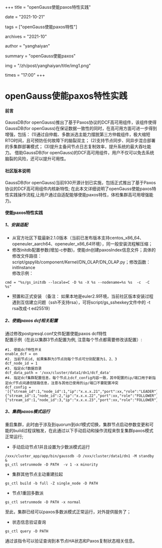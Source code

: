 +++
title = "openGauss使能paxos特性实践"

date = "2021-10-21"

tags = ["openGauss使能paxos特性"]

archives = "2021-10"

author = "yanghaiyan"

summary = "openGauss使能paxos"

img = "/zh/post/yanghaiyan/title/img1.png"

times = "17:00"
+++

# openGauss使能paxos特性实践

#### 前言
GaussDB(for openGauss)推出了基于Paxos协议的DCF高可用组件，该组件使得GaussDB(for openGauss)在保证数据一致性的同时，在高可用方面可进一步得到增强，包括：
(1)通过自仲裁、多数派选主能力摆脱第三方仲裁组件，极大缩短RTO时间，且可预防任何故障下的脑裂双主；
(2)支持节点同步、同异步混合部署的多集群部署模式；
(3)提升主备间节点日志复制效率，提升系统的最大吞吐能力。
借助GaussDB(for openGauss)的DCF高可用组件，用户不仅可以免去系统脑裂的风险，还可以提升可用性。
#### 社区版本说明
GaussDB(for openGauss)当前930开源计划已实施，包括正式推出了基于Paxos协议的DCF高可用组件内核新特性; 在此本文详细说明了openGauss使能paxos特性实践操作流程,让用户通过自适配能够使能paxos特性，体检集群高可用增强能力。

#### 使能paxos特性实践
##### 1、安装适配
- 从官方社区下载最新2.1.0版本（当前已发布版本支持centos_x86_64、openeuler_aarch64、openeuler_x86_64环境），同一般安装流程解压缩；<br>
- 修改initdb配置参数(增加-c参数)，使能dn创建paxosIndex信息文件；具体的修改文件路径：
script/gspylib/component/Kernel/DN_OLAP/DN_OLAP.py；修改函数：initInstance<br>
修改示例：
```c{.line-num}
cmd = "%s/gs_initdb --locale=C -D %s -X %s --nodename=%s %s  -c  -C %s"
```
- 预置和正式安装
（备注： 如果本地是euler2.9环境，当前社区版本安装过程遇到互信建立问题（ssh不支持rsa），可将script/gs_sshexkey文件中的 -t rsa改成-t ed25519）
##### 2、使能paxos dcf相关配置
通过修改postgresql.conf文件配置使能paxos dcf特性<br>
配置示例（在此以集群3节点配置为例, 注意每个节点都需要修改该配置）:
```c{.line-num}
#1. 使能dcf特性开关
enable_dcf = on  
#2. 当前节点id, 如果集群为3节点则每个节点可分别配置为1、2、3
dcf_node_id = 1  
#3. 指定dcf数据目录
dcf_data_path = '/xxx/cluster/data1/dn1/dcf_data'  
#4. 指定dcf集群配置信息，每个节点上dcf_config内容一致，其中配置的ip/端口用于新指定dcf节点间通信链路信息，注意与其他已使用的ip/端口不要配置冲突
dcf_config = '[{"stream_id":1,"node_id":1,"ip":"x.x.x.21","port":xx,"role":"LEADER"},{"stream_id":1,"node_id":2,"ip":"x.x.x.22","port":xx,"role":"FOLLOWER"},{"stream_id":1,"node_id":3,"ip":"x.x.x.23","port":xx,"role":"FOLLOWER"}]'
```
##### 3、集群paxos模式运行
重启集群，此时由于涉及到quorum到dcf模式切换，集群节点启动参数变更和可能的build过程误触发，在此通过以下手动启动和操作流程来恢复集群paxos模式正常运行;
- 手动启动节点1并且设置为少数派模式运行
```c{.line-num}
/xxx/cluster_app/app/bin/gaussdb -D /xxx/cluster/data1/dn1 -M standby &
gs_ctl setrunmode -D PATH  -v 1 -x minority
```
- 集群其他节点主动重建拉起
```c{.line-num}
gs_ctl build -b full -Z single_node -D PATH
```
- 节点1重回多数派
```c{.line-num}
gs_ctl setrunmode -D PATH -x normal
```
至此，集群已经可以paxos多数派模式正常运行，对外提供服务了；
- 状态信息验证查询
```c{.line-num}
gs_ctl query -D PATH
```
通过该指令可以验证查询到本节点HA状态和Paxos复制状态相关信息。